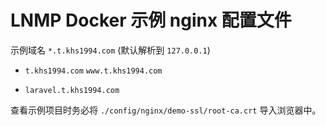 # LNMP Docker 示例 nginx 配置文件

示例域名 `*.t.khs1994.com` (默认解析到 `127.0.0.1`)

* `t.khs1994.com` `www.t.khs1994.com`

* `laravel.t.khs1994.com`

查看示例项目时务必将 `./config/nginx/demo-ssl/root-ca.crt` 导入浏览器中。

